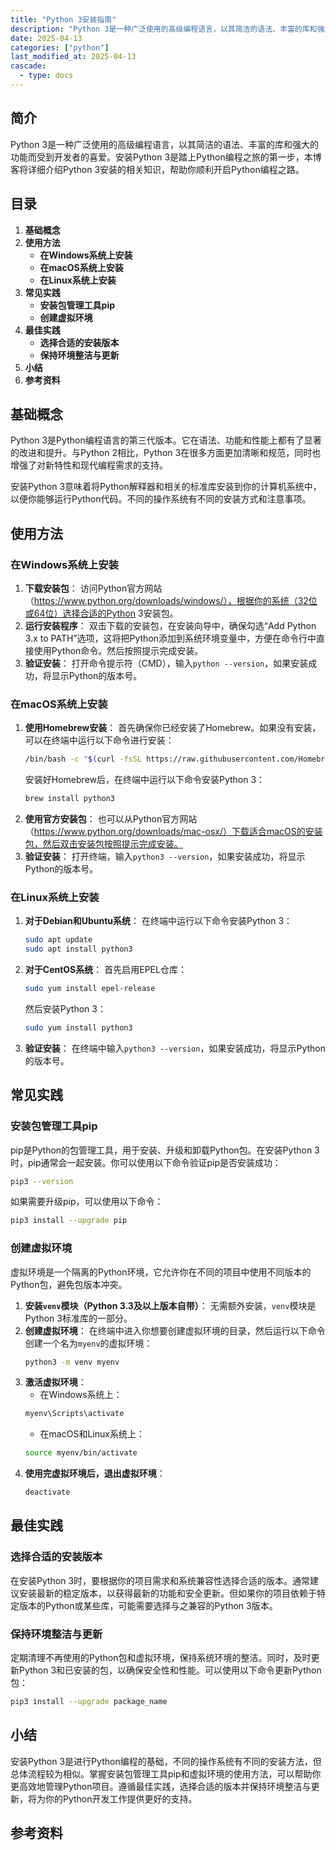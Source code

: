 ```yaml
---
title: "Python 3安装指南"
description: "Python 3是一种广泛使用的高级编程语言，以其简洁的语法、丰富的库和强大的功能而受到开发者的喜爱。安装Python 3是踏上Python编程之旅的第一步，本博客将详细介绍Python 3安装的相关知识，帮助你顺利开启Python编程之路。"
date: 2025-04-13
categories: ["python"]
last_modified_at: 2025-04-13
cascade:
  - type: docs
---
```



## 简介
Python 3是一种广泛使用的高级编程语言，以其简洁的语法、丰富的库和强大的功能而受到开发者的喜爱。安装Python 3是踏上Python编程之旅的第一步，本博客将详细介绍Python 3安装的相关知识，帮助你顺利开启Python编程之路。

<!-- more -->
## 目录
1. **基础概念**
2. **使用方法**
    - **在Windows系统上安装**
    - **在macOS系统上安装**
    - **在Linux系统上安装**
3. **常见实践**
    - **安装包管理工具pip**
    - **创建虚拟环境**
4. **最佳实践**
    - **选择合适的安装版本**
    - **保持环境整洁与更新**
5. **小结**
6. **参考资料**

## 基础概念
Python 3是Python编程语言的第三代版本。它在语法、功能和性能上都有了显著的改进和提升。与Python 2相比，Python 3在很多方面更加清晰和规范，同时也增强了对新特性和现代编程需求的支持。

安装Python 3意味着将Python解释器和相关的标准库安装到你的计算机系统中，以便你能够运行Python代码。不同的操作系统有不同的安装方式和注意事项。

## 使用方法

### 在Windows系统上安装
1. **下载安装包**：
    访问Python官方网站（https://www.python.org/downloads/windows/），根据你的系统（32位或64位）选择合适的Python 3安装包。
2. **运行安装程序**：
    双击下载的安装包，在安装向导中，确保勾选“Add Python 3.x to PATH”选项，这将把Python添加到系统环境变量中，方便在命令行中直接使用Python命令。然后按照提示完成安装。
3. **验证安装**：
    打开命令提示符（CMD），输入`python --version`，如果安装成功，将显示Python的版本号。

### 在macOS系统上安装
1. **使用Homebrew安装**：
    首先确保你已经安装了Homebrew。如果没有安装，可以在终端中运行以下命令进行安装：
    ```bash
    /bin/bash -c "$(curl -fsSL https://raw.githubusercontent.com/Homebrew/install/HEAD/install.sh)"
    ```
    安装好Homebrew后，在终端中运行以下命令安装Python 3：
    ```bash
    brew install python3
    ```
2. **使用官方安装包**：
    也可以从Python官方网站（https://www.python.org/downloads/mac-osx/）下载适合macOS的安装包，然后双击安装包按照提示完成安装。
3. **验证安装**：
    打开终端，输入`python3 --version`，如果安装成功，将显示Python的版本号。

### 在Linux系统上安装
1. **对于Debian和Ubuntu系统**：
    在终端中运行以下命令安装Python 3：
    ```bash
    sudo apt update
    sudo apt install python3
    ```
2. **对于CentOS系统**：
    首先启用EPEL仓库：
    ```bash
    sudo yum install epel-release
    ```
    然后安装Python 3：
    ```bash
    sudo yum install python3
    ```
3. **验证安装**：
    在终端中输入`python3 --version`，如果安装成功，将显示Python的版本号。

## 常见实践

### 安装包管理工具pip
pip是Python的包管理工具，用于安装、升级和卸载Python包。在安装Python 3时，pip通常会一起安装。你可以使用以下命令验证pip是否安装成功：
```bash
pip3 --version
```
如果需要升级pip，可以使用以下命令：
```bash
pip3 install --upgrade pip
```

### 创建虚拟环境
虚拟环境是一个隔离的Python环境，它允许你在不同的项目中使用不同版本的Python包，避免包版本冲突。

1. **安装`venv`模块（Python 3.3及以上版本自带）**：
    无需额外安装，`venv`模块是Python 3标准库的一部分。
2. **创建虚拟环境**：
    在终端中进入你想要创建虚拟环境的目录，然后运行以下命令创建一个名为`myenv`的虚拟环境：
    ```bash
    python3 -m venv myenv
    ```
3. **激活虚拟环境**：
    - 在Windows系统上：
    ```bash
    myenv\Scripts\activate
    ```
    - 在macOS和Linux系统上：
    ```bash
    source myenv/bin/activate
    ```
4. **使用完虚拟环境后，退出虚拟环境**：
    ```bash
    deactivate
    ```

## 最佳实践

### 选择合适的安装版本
在安装Python 3时，要根据你的项目需求和系统兼容性选择合适的版本。通常建议安装最新的稳定版本，以获得最新的功能和安全更新。但如果你的项目依赖于特定版本的Python或某些库，可能需要选择与之兼容的Python 3版本。

### 保持环境整洁与更新
定期清理不再使用的Python包和虚拟环境，保持系统环境的整洁。同时，及时更新Python 3和已安装的包，以确保安全性和性能。可以使用以下命令更新Python包：
```bash
pip3 install --upgrade package_name
```

## 小结
安装Python 3是进行Python编程的基础，不同的操作系统有不同的安装方法，但总体流程较为相似。掌握安装包管理工具pip和虚拟环境的使用方法，可以帮助你更高效地管理Python项目。遵循最佳实践，选择合适的版本并保持环境整洁与更新，将为你的Python开发工作提供更好的支持。

## 参考资料